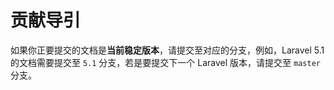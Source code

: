 # 贡献导引

如果你正要提交的文档是**当前稳定版本**，请提交至对应的分支，例如，Laravel 5.1 的文档需要提交至 `5.1` 分支，若是要提交下一个 Laravel 版本，请提交至 `master` 分支。

